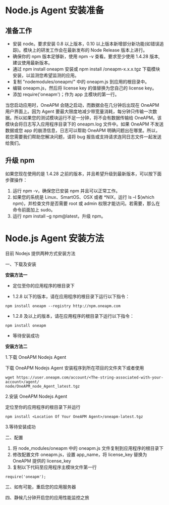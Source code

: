 # Node.js Agent 安装准备
## 准备工作

 - 安装 node。要求安装 0.8 以上版本，0.10 以上版本新增部分新功能(如错误追踪)。模块上的研发工作会在最新发布的 Node Release 版本上进行。
 - 确保你的 npm 版本足够新，使用 npm -v 查看。要求至少使用 1.4.28 版本, 建议使用最新版本。
 - 通过 npm install oneapm 安装或 npm install /oneapm-x.x.x.tgz 下载模块安装，以监测您希望监测的应用。
 - 复制 "nodemodules/oneapm/" 中的 oneapm.js 到应用的根目录中。
 - 编辑 oneapm.js，然后将 license key 的值替换为您自己的 license key。
 - 添加 require('oneapm')；作为 app 主模块的第一行。

当您启动应用时，OneAPM 会随之启动，而数据会在几分钟后出现在 OneAPM 用户界面上。因为 Agent 要最大限度地减少带宽量消耗，每分钟只传输一次数据。所以如果您的测试模块运行不足一分钟，将不会有数据传输给 OneAPM。该模块会将日志写入应用程序目录下的 oneapm.log 文件中。如果 OneAPM 不发送数据或您 app 的崩溃信息，日志可以帮助 OneAPM 明确问题出在哪里。所以，若您需要我们帮助您解决问题，请将 bug 报告或支持请求连同日志文件一起发送给我们。
## 升级 npm
如果您现在使用的是 1.4.28 之前的版本，并且希望升级到最新版本，可以按下面步骤操作：

 1. 运行 npm -v，确保您已安装 npm 并且可以正常工作。
 2. 如果您的系统是 Linux、SmartOS、OSX 或者 *NIX，运行 ls –l $(which npm)，并检查文件是否需要 root 或 admin 权限才能访问。若需要，那么在命令前面加上 sudo。
 3. 运行 npm install –g npm@latest，升级 npm。

# Node.js Agent 安装方法
目前 Nodejs 提供两种方式安装方法

一、下载及安装

**安装方法一**

 * 定位至你的应用程序的根目录下

 * 1.2.8 以下的版本，请在应用程序的根目录下运行以下指令：

``` stylus
npm install oneapm --registry http://npm.oneapm.com
```

 * 1.2.8 及以上的版本，请在应用程序的根目录下运行以下指令：

``` stylus
npm install oneapm
```

* 等待安装成功


**安装方法二**

1.下载 OneAPM Nodejs Agent
 
下载 OneAPM Nodejs Agent 安装程序到所在项目的文件夹下或者使用

``` stylus
wget https://user.oneapm.com/account/<The-string-associated-with-your-account>/agent/
node/OneAPM_node_Agent_latest.tgz
```

2.安装 OneAPM Nodejs Agent
 
定位至你的应用程序的根目录下并运行

``` stylus
npm install <Location Of Your OneAPM Agent>/oneapm-latest.tgz
```

3.等待安装成功

二、配置

1. 将 node_modules/oneapm 中的 oneapm.js 文件复制到应用程序的根目录下
2. 修改配置文件 oneapm.js，设置 app\_name，将 license\_key 替换为 OneAPM 提供的 license_key
3. 复制以下代码至应用程序主模块文件第一行

``` stylus
require('oneapm');
```

三、如有可能，重启您的应用服务器

四、静候几分钟开启您的应用性能监控之旅